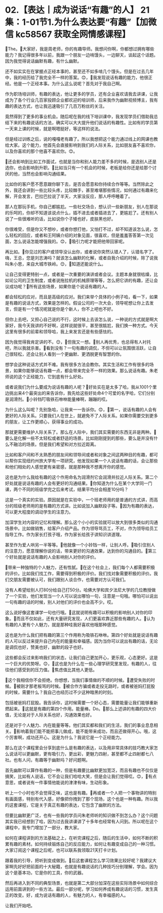 # 02.【表达丨成为说话“有趣”的人】 21集：1-01节1.为什么表达要“有趣”【加微信 kc58567 获取全网情感课程】

🎼The。🎼大家好，我是周老师，你的有趣导师。我想问你啊，你都想过拥有哪些能力？我记得很多年以前，我跟一个朋友一边啃馒头，一边聊天，谈起这个话题。因为我觉得说话幽默有趣，有什么幽默。

还不如实实在在掌握点正经本事的，甚至还不如多啃几个馒头。但是在过去几年中，我的经历给了我完全不一样的答案。😊，🎼我发现说话有趣的能力，他很正经。他是一个正经本事。为什么这么说呢？首先对于我自己啊。

作为职场培训师，有趣的表达，他让更多的学员，还有企业喜欢请我去讲课，让我成为了各个行业几百家投顾企业都欢迎的培训师，后来我作为幽默视频博主，我有趣的表达方式，也让我迅速吸引了几百万粉丝的关注。

竟然得到了更多的事业机会。随后呢在我的线下培训课中，我发现学员们借助我总结下来的有趣说话的方法，确实可以大大提升他们说话的有趣性。比如有的学员第一天来上课的时候，就是啊嗯挺好，等这样的说法。

但是经过训练之后，说的嘎嘎老有趣了。所以我想把这个能力通过线上的网课也教给大家。这个能力，他首先会直接影响到我们的人际关系，比如朋友喜不喜欢你，以及你喜欢的那个他喜不喜欢你。😊。

🎼还会影响到比如工作面试，也就是当你和别人能力差不多的时候，是选别人还是选你，也会影响到升职。🎼比如当只有一个机会的时候，老板是给你还是给那个讨厌的他，当然也会影响沟通结果。

比如你的客户愿不愿意跟你聊下去，是否会愿意和你持续合作等等。当然除此之外，我还会讲到一些比较头疼，比较棘手，甚至难堪那些情况，如何通过有趣来化解，开会发言，巴拉巴拉说了半天，大家没反应，那人呼呼睡着了。

那人在那玩手机，你自己都尴尬。一些社交场合，想认识一些新朋友，别人在那说的乐呵的，你却不知道该说点什么，插不进去或者插进去了，更尴尬了。还有别人说了一些很难听的话，比如说你个子矮也好，皮肤黑也好。

你很难受，但是你又不想吵，或者你想打他，又怕打不过，却不知道该怎么说，怎么轻松的回应，或者和王阿姨介绍的对象见面，很喜欢，但是羞羞答答第一次见面，怎么说话怎能增强我的。😊，🎼吸引力呢才能把他带回家呢。

再比如。🎼你见过的客户或领导没认出你，或者说你突然认错人了，认错名字了。嗨，王总，您是刘志涛吗？就该怎么幽默的化解，或者自我介绍的时候，除了说我叫朱小思，来自大城市铁岭。😊，🎼知道还能说什么。

让自己变得更特别一点，或者是一次重要的演讲或者会议。主题本身就很枯燥，比如论公司的卫生制度，或者说拖拉机的机械原理等等，怎么把它讲的有趣，还让会议成功呢？🎼所有这些场景，如果你是个说话有趣的人。

都会轻松的应对，而且是高级的应对。我们来举个具体的小例子哈，看一下，如果是有趣的说话方式，效果是怎样的。假设公司的一次大会，领导呢想让你上去发言，但是有一个情况呢就是你是个新人，你不上吧也不好。

但你上去吧，又担心自己说的不行，这时候上去该怎么说，一种说的方式就是啊大家好，我今天我讲的不好啊，这样说就很平，甚至很尴尬，我们换一种方式。今天这里有很多的前辈和领导哈，我上来发言还是有些感怯的。

因为我觉得我肯定讲的不。😊，🎼但我又一想。🎼别人再优秀，也总得有人衬托吧，所以我就杀害。🎼看到没有？一句有趣的调侃，不但可以让氛围很活跃，让自己很轻松，还会让别人看到一个更幽默、更洒脱更有智慧的你。

想学会这种说话方式并不难。我有很多方法会教你。其实生活和工作有很多的场景，如果你能够说话有趣一点，都会带来完全不一样的效果。那么说话有趣。朱老师说的这个正经能力，它到底有什么好处。

或者说我们为什么要成为说话有趣的人呢？🎼好处实在是太多了哈，我从1001个里边挑出来4个最突出的来告诉你，我先给这些好处命4个可爱的名字哈，它们分别是润滑剂。🎼小铃铛叮吸铁石咻咻能量棒啊，蹦蹦的哎。

为什么这么叫呢？先别急哈，让我来一一告诉你。😊，🎼第一，说话有趣的人会有更好的人际关系。只要我们人在世上，就避免不了人际关系。如果你需要交到更多的朋友，让工作更顺心，获得事业的成功。

那就更需要维护人际关系了。那么在人际中，我们其实需要的东西无非是两种。🎼要么是化解一些不太轻松或者舒适的场景。比如刚刚提到的那些，要么是并没有什么不融洽的场景。但是我们希望和对方拉近距离。

比如和客户间和不太熟悉的朋友间和领导间或者和对象之间这两种目的有趣，都可以帮你实现纽约州旅大学有一项研究，他发现如果一个人说话有趣的话，会让那些和他们相处的人感觉更有亲密感，就是那种我不想离开你的感觉。

这也是为什么我给有趣的这个作用命名为润滑剂它会润滑并拉近人际关系。第二个好处就是说话有趣的人会有更好的沟通结果。🎼你知道为什么在某个大学同一门课，两个不同的班级学完之后来考试，结果平均分会相差10分吗？

这是一个真实的实验。原因就是在实验中，一个班老师用的是普通的方式讲，而高分的班级老师用的是有趣的方式讲。比如说加入幽默段子等。🎼因为有趣的表达，可以更大程度的调动学生的注意力。

加深学生对内容的记忆和理解。那么这个小小的实验就可以放大到很多类似的沟通场景中。比如做销售，给客户介绍产品。作为领导骂员工，不对，作为领导给员工指导工作。作为家长打孩子哦，作为家长给孩子讲知识讲道理。

甚至作为爱人哄另一半等等。🎼他就像一个小铃铛一样，让别人呼。🎼吸引住别人的注意力，愿意理解你说的话，带来更好的沟通效果，达到你的沟通目的。🎼第三个好处就是说话有趣的人会影响别人对你的评价。

🎼带来一种独特的个人魅力，还有性腻。🎼在这个社会上，我们每个人都需要积极的评价。比如我们找工作，需要得到积极的评价。我们找对象需要积极的评价。我们交朋友需要被认可，我们跟别人谈合作，也需要对方认可我们。

没有人希望给别人打80分给自己打50分。哈佛大学和宾夕法尼大学的几位教授做了一个实验，他们发现当一个人可以说出哪怕一句，注意是一句哦。哪怕可以说出一句有趣的话的时候，别人对他们的评价也会高不少。哎。

这么说好像这套课学一句也行哦。🎼这就说明有趣可以积极的影响别人对你的印象。🎼而且不仅如此，还有大量研究发现，人们更喜欢靠近那些有趣的人。🎼认为有趣的人更有个人魅力，就是那种哇我好喜欢他哦那种感觉。

这也是为什么我们把有趣的第三个作用称为吸铁石咻咻。第四个好处就是说话有趣的人可以反过来提升自己内在的能量和幸福感。因为当你可以说出有趣的话，无论是调侃也好，赞美也好，幽默的段子也好。

这些都会反过来影响我们的状态，让我们自己更加开心，更乐观，心态更好。这是一个巨大的优势呀。😊，🎼这也是为什么在一些心理学研究里发现，有趣的人，往往他们感受到的压力值。🎼焦虑值比其他人更低。

🎼这个我相信你不会拒绝。你想想，当我们事情做的不顺的时候。🎼遭受失败的时候。🎼被刚才那老板骂的时候。🎼被合作方骗或者走投无路时，或者被爸妈打屁股的时候，需要什么？我自己也经历过不少这种暗黑的时刻。

包括被爸妈打屁股。我告诉你，这时候需要一个好心态，需要能量让我们能够重新燃起来。🎼这就是有趣的第四个作用。能量棒。Do。🎼那么上述讲的有趣的四大价值，无论是对于人际关系也好，沟通效果也好。

还是对于个人魅力、内在能量等等。他们其实都和我们的生活，我们的事业息息相关。🎼影响着我们能不能把事儿做成，能不能带来成功，而且还做得开心。哦，这个厉害啊，成功还开心。这是为什么？我说它是一个正经能力。

那么在这个课程里会分享到底什么是有趣的表达，以及用非常具体的技巧教大家怎么说话可以更幽默，更有吸引力，更出彩，更魅力四射，甚至都不止四射都七八社。也有人问，有趣等于幽默吗？好问题啊。

首先幽默可以算作有趣的一种，但是有趣要比幽默更加宽泛，而且有趣也不仅仅是搞笑，比如有人说话，它不会让我们哈哈大笑，但是会让我们觉得哎。😊，🎼有点意思，或者说有一件事情他能说的津津有味，生动形象。

听上一个小时也不会觉得乏味，这也是有趣。🎼再或者一个人把一个事物讲的特别有画面感，特别有代入感，好像把你拽到了那个现场，这个也是一种有趣。所以我的这套课程，它是关于真正有趣的表达，它包含了幽默的方法。

但要比幽默更广泛，也有一些我的学员问朱老师听的知识做不到怎么办？这个问题其实我已经想到了哈，因为过去我讲课讲了十多年也经常有人问到。所以呢在这个课程中，我专门增加了一部分，教大家。

如何在课程讲到的方法基础之上，在听完课程之后，随后的生活中，如何不断的积累有趣的素材。如何持续锻炼自己的反应能力，如何让有趣变成自己的一种习惯。大家订阅这个课程之后呢，也可以联系我领取21天打卡计划。

跟着我的引导，把听到变成做到。🎼后这套课程怎么学习效果比较好呢？我建议大家啊先好好把前面的十大秘籍，也就是有趣说话的几种技巧分别理解，学会。因为这个是基本功，它是你的工具，你的武器。

然后再进入到不同的典型场景，也就是第二大部分加深在这些实际场景中如何综合运用前面讲到的一些方法。最后一部分呢，学习如何养成有趣说话的习惯，发生真正的改变。好，成为说话有趣的人，有魅力的人，有幸福感的人。

让我们开始吧。